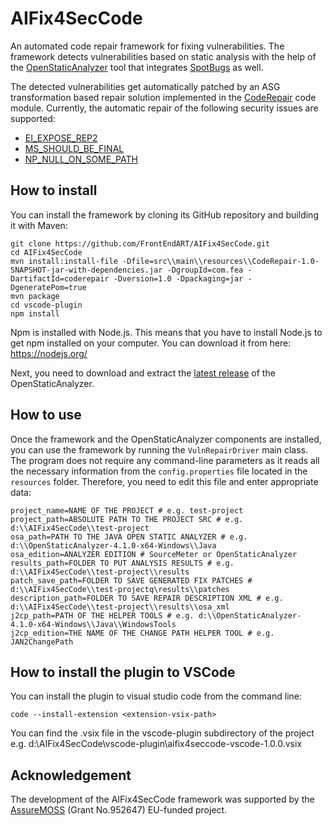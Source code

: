 # AIFix4SecCode
An automated code repair framework for fixing vulnerabilities. The framework detects vulnerabilities based on static analysis with the help of the [OpenStaticAnalyzer](https://github.com/sed-inf-u-szeged/OpenStaticAnalyzer) tool that integrates [SpotBugs](https://spotbugs.github.io/) as well.

The detected vulnerabilities get automatically patched by an ASG transformation based repair solution implemented in the [CodeRepair](https://github.com/FrontEndART/OpenStaticAnalyzer/tree/CodeRepairTool/java/cl/CodeRepair) code module. Currently, the automatic repair of the following security issues are supported:
* [EI_EXPOSE_REP2](https://spotbugs.readthedocs.io/en/stable/bugDescriptions.html#ei2-may-expose-internal-representation-by-incorporating-reference-to-mutable-object-ei-expose-rep2)
* [MS_SHOULD_BE_FINAL](https://spotbugs.readthedocs.io/en/stable/bugDescriptions.html#ms-field-isn-t-final-but-should-be-ms-should-be-final)
* [NP_NULL_ON_SOME_PATH](https://spotbugs.readthedocs.io/en/stable/bugDescriptions.html#np-possible-null-pointer-dereference-np-null-on-some-path)

## How to install
You can install the framework by cloning its GitHub repository and building it with Maven:
```
git clone https://github.com/FrontEndART/AIFix4SecCode.git
cd AIFix4SecCode
mvn install:install-file -Dfile=src\\main\\resources\\CodeRepair-1.0-SNAPSHOT-jar-with-dependencies.jar -DgroupId=com.fea -DartifactId=coderepair -Dversion=1.0 -Dpackaging=jar -DgeneratePom=true
mvn package
cd vscode-plugin
npm install
```
Npm is installed with Node.js. This means that you have to install Node.js to get npm installed on your computer. You can download it from here: https://nodejs.org/

Next, you need to download and extract the [latest release](https://github.com/sed-inf-u-szeged/OpenStaticAnalyzer/releases) of the OpenStaticAnalyzer.


## How to use
Once the framework and the OpenStaticAnalyzer components are installed, you can use the framework by running the ``VulnRepairDriver`` main class. The program does not require any command-line parameters as it reads all the necessary information from the ``config.properties`` file located in the ``resources`` folder. Therefore, you need to edit this file and enter appropriate data:

```
project_name=NAME OF THE PROJECT # e.g. test-project
project_path=ABSOLUTE PATH TO THE PROJECT SRC # e.g. d:\\AIFix4SecCode\\test-project
osa_path=PATH TO THE JAVA OPEN STATIC ANALYZER # e.g. d:\\OpenStaticAnalyzer-4.1.0-x64-Windows\\Java
osa_edition=ANALYZER EDITION # SourceMeter or OpenStaticAnalyzer
results_path=FOLDER TO PUT ANALYSIS RESULTS # e.g. d:\\AIFix4SecCode\\test-project\\results
patch_save_path=FOLDER TO SAVE GENERATED FIX PATCHES # d:\\AIFix4SecCode\\test-projectq\results\\patches
description_path=FOLDER TO SAVE REPAIR DESCRIPTION XML # e.g. d:\\AIFix4SecCode\\test-project\\results\\osa_xml
j2cp_path=PATH OF THE HELPER TOOLS # e.g. d:\\OpenStaticAnalyzer-4.1.0-x64-Windows\\Java\\WindowsTools
j2cp_edition=THE NAME OF THE CHANGE PATH HELPER TOOL # e.g. JAN2ChangePath
```

## How to install the plugin to VSCode
You can install the plugin to visual studio code from the command line:
```
code --install-extension <extension-vsix-path>
```
You can find the .vsix file in the vscode-plugin subdirectory of the project e.g. d:\\AIFix4SecCode\\vscode-plugin\\aifix4seccode-vscode-1.0.0.vsix

## Acknowledgement
The development of the AIFix4SecCode framework was supported by the [AssureMOSS](https://assuremoss.eu) (Grant No.952647) EU-funded project.
